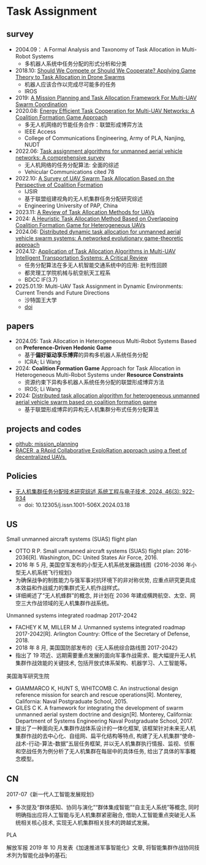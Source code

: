 # Task Assignment

## survey

- 2004.09： A Formal Analysis and Taxonomy of Task Allocation in Multi-Robot Systems
  - 多机器人系统中任务分配的形式分析和分类
- 2018.10: [Should We Compete or Should We Cooperate? Applying Game Theory to Task Allocation in Drone Swarms](./2018.10-Should_We_Compete_or_Should_We_Cooperate_Applying_Game_Theory_to_Task_Allocation_in_Drone_Swarms.md)
  - 机器人应该合作以完成尽可能多的任务
  - IROS
- 2019: [A Mission Planning and Task Allocation Framework For Multi-UAV Swarm Coordination](./2019.11-A_Mission_Planning_and_Task_Allocation_Framework_For_Multi-UAV_Swarm_Coordination.md)
- 2020.08: [Energy Efficient Task Cooperation for Multi-UAV Networks: A Coalition Formation Game Approach](./2020.08-Energy_Efficient_Task_Cooperation_for_Multi-UAV_Networks:_A_Coalition_Formation_Game_Approach.md)
  - 多无人机网络的节能任务合作：联盟形成博弈方法
  - IEEE Access
  - College of Communications Engineering, Army of PLA, Nanjing, NUDT
- 2022.06: [Task assignment algorithms for unmanned aerial vehicle networks: A comprehensive survey](./2022.06-Task_assignment_algorithms_for_unmanned_aerial_vehicle_networks_A_comprehensive_survey.md)
  - 无人机网络的任务分配算法: 全面的综述
  - Vehicular Communications cited 78
- 2022.10: [A Survey of UAV Swarm Task Allocation Based on the Perspective of Coalition Formation](./2022.10-A_Survey_of_UAV_Swarm_Task_Allocation_Based_on_the_Perspective_of_Coalition_Formation.md)
  - IJSIR
  - 基于联盟组建视角的无人机集群任务分配研究综述
  - Engineering University of PAP, China
- 2023.11: [A Review of Task Allocation Methods for UAVs](./2023.11-A_Review_of_Task_Allocation_Methods_for_UAVs.md)
- 2024: [A Heuristic Task Allocation Method Based on Overlapping Coalition Formation Game for Heterogeneous UAVs](./2024-A_Heuristic_Task_Allocation_Method_Based_on_Overlapping_Coalition_Formation_Game_for_Heterogeneous_UAVs.md)
- 2024.06: [Distributed dynamic task allocation for unmanned aerial vehicle swarm systems: A networked evolutionary game-theoretic approach](./2024.06-Distributed_dynamic_task_allocation_for_unmanned_aerial_vehicle_swarm_systems_A_networked_evolutionary_game-theoretic_approach.md)
- 2024.12: [Application of Task Allocation Algorithms in Multi-UAV Intelligent Transportation Systems: A Critical Review](./2024.12-Application_of_Task_Allocation_Algorithms_in_Multi-UAV_Intelligent_Transportation_Systems_A_Critical_Review.md)
  - 任务分配算法在多无人机智能交通系统中的应用: 批判性回顾
  - 都灵理工学院机械与航空航天工程系
  - BDCC IF(3.7)
- 2025.01.19: Multi-UAV Task Assignment in Dynamic Environments: Current Trends and Future Directions
  - 沙特国王大学
  - [doi](https://doi.org/10.3390/drones9010075)

## papers

- 2024.05: Task Allocation in Heterogeneous Multi-Robot Systems Based on **Preference-Driven Hedonic Game**
  - 基于**偏好驱动享乐博弈**的异构多机器人系统任务分配
  - ICRA; Li Wang
- 2024: **Coalition Formation Game** Approach for Task Allocation in Heterogeneous Multi-Robot Systems under **Resource Constraints**
  - 资源约束下异构多机器人系统任务分配的联盟形成博弈方法
  - IROS; Li Wang
- 2024: [Distributed task allocation algorithm for heterogeneous unmanned aerial vehicle swarm based on coalition formation game](./2024-Distributed_task_allocation_algorithm_for_heterogeneous_unmanned_aerial_vehic_swarm_based_on_coalition_formation_game.md)
  - 基于联盟形成博弈的异构无人机集群分布式任务分配算法

## projects and codes

- [github: mission_planning](https://github.com/JohannesAutenrieb/mission_planning)
- [RACER, a RApid Collaborative ExploRation approach using a fleet of decentralized UAVs.](https://github.com/SYSU-STAR/RACER)

## Policies

- [无人机集群任务分配技术研究综述 系统工程与电子技术, 2024, 46(3): 922-934 ](https://www.sys-ele.com/article/2024/1001-506X/20240318.shtml)
  - doi: 10.12305/j.issn.1001-506X.2024.03.18

## US

Small unmanned aircraft systems (SUAS) flight plan

- OTTO R P. Small unmanned aircraft systems (SUAS) flight plan: 2016-2036[R]. Washington, DC: United States Air Force, 2016.
- 2016 年 5 月, 美国空军发布的小型无人机系统发展路线图《2016-2036 年小型无人机系统飞行规划》
- 为确保战争的制胜能力与强军事对抗环境下的非对称优势, 应重点研究更具成本效益和作战威力的集群式无人机作战样式。
- 详细阐述了“无人机蜂群”的概念, 并计划在 2036 年建成横跨航空、太空、网空三大作战领域的无人机集群作战系统。

Unmanned systems integrated roadmap 2017-2042

- FACHEY K M, MILLER M J. Unmanned systems integrated roadmap 2017-2042[R]. Arlington Country: Office of the Secretary of Defense, 2018.
- 2018 年 8 月, 美国国防部发布的《无人系统综合路线图 2017-2042》
- 指出了 19 项近、远期需要重点发展的面向军事作战需求、能大幅提升无人机集群作战效能的关键技术, 包括开放式体系架构、机器学习、人工智能等。

美国海军研究生院

- GIAMMARCO K, HUNT S, WHITCOMB C. An instructional design reference mission for search and rescue operations[R]. Monterey, California: Naval Postgraduate School, 2015.
- GILES C K. A framework for integrating the development of swarm unmanned aerial system doctrine and design[R]. Monterey, California: Department of Systems Engineering Naval Postgraduate School, 2017.
- 提出了一种面向无人集群作战体系设计的一体化框架, 该框架针对未来无人机集群作战的去中心化、自组网、扁平化结构等特点, 构建了无人机集群“使命-战术-行动-算法-数据”五层任务框架, 并以无人机集群执行情报、监视、侦察和空战任务为例分析了无人机集群在每层中的具体任务, 给出了具体的军事概念模型。

## CN

2017-07《新一代人工智能发展规划》

- 多次提及“群体感知、协同与演化”“群体集成智能”“自主无人系统”等概念, 同时明确指出应将人工智能与无人机集群紧密融合, 借助人工智能重点突破无人系统相关核心技术, 实现无人机集群相关技术的跨越式发展。

PLA

解放军报 2019 年 10 月发表《加速推进军事智能化》文章, 将智能集群作战协同技术列为智能化战争的基石;
